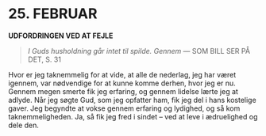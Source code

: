 # 25. FEBRUAR

**UDFORDRINGEN VED AT FEJLE**

> *I Guds husholdning går intet til spilde. Gennem*
> — SOM BILL SER PÅ DET, S. 31

Hvor er jeg taknemmelig for at vide, at alle de nederlag, jeg har været igennem, var nødvendige for at kunne komme derhen, hvor jeg er nu. Gennem megen smerte fik jeg erfaring, og gennem lidelse lærte jeg at adlyde. Når jeg søgte Gud, som jeg opfatter ham, fik jeg del i hans kostelige gaver. Jeg begyndte at vokse gennem erfaring og lydighed, og så kom taknemmeligheden. Ja, så fik jeg fred i sindet – ved at leve i ædruelighed og dele den.
